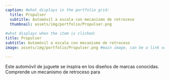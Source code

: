 ```yaml
---
caption: #what displays in the portfolio grid:
  title: Propulser
  subtitle: Automóvil a escala con mecanismo de retroceso
  thumbnail: assets/img/portfolio/Propulser.png
  
#what displays when the item is clicked:
title: Propulser
subtitle: Automóvil a escala con mecanismo de retroceso
image: assets/img/portfolio/Propulser.png #main image, can be a link or a file in assets/img/portfolio

---
```

Este automóvil de juguete se inspira en los diseños de marcas conocidas. Comprende un mecanismo de retroceso para 

